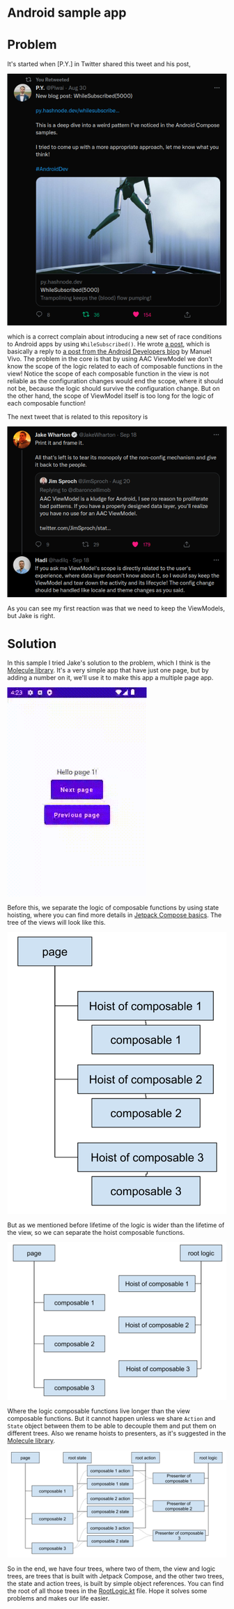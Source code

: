 # Android sample app

# Problem
It's started when [P.Y.] in Twitter shared this tweet and his post,

![py](doc/p-y.png)

which is a correct complain about introducing a new set of race conditions to Android apps
by using `WhileSubscribed()`. He wrote [a post](https://py.hashnode.dev/whilesubscribed5000),
which is basically a reply to [a post from the Android Developers blog](https://medium.com/androiddevelopers/things-to-know-about-flows-sharein-and-statein-operators-20e6ccb2bc74)
by Manuel Vivo. The problem in the core is that by using AAC ViewModel we don't know the scope
of the logic related to each of composable functions in the view! Notice the scope of each
composable function in the view is not reliable as the configuration changes would end the scope,
where it should not be, because the logic should survive the configuration change. But on the other
hand, the scope of ViewModel itself is too long for the logic of each composable function!

The next tweet that is related to this repository is

![Jake](doc/jake-wharton-hadi.png)

As you can see my first reaction was that we need to keep the ViewModels, but Jake is right.

# Solution
In this sample I tried Jake's solution to the problem, which I think is the [Molecule library](https://github.com/cashapp/molecule).
It's a very simple app that have just one page, but by adding a number on it, we'll use it to make
this app a multiple page app.

![Record](doc/record.gif)

Before this, we separate the logic of composable functions by using state hoisting, where
you can find more details in [Jetpack Compose basics](https://developer.android.com/codelabs/jetpack-compose-basics).
The tree of the views will look like this.

![View Tree](doc/view-tree.svg)

But as we mentioned before lifetime of the logic is wider than the lifetime of the view, so we can
separate the hoist composable functions. 

![View Logic Tree](doc/view-logic-tree.svg)

Where the logic composable functions live longer than the view composable functions. But it cannot
happen unless we share `Action` and `State` object between them to be able to decouple them and put
them on different trees. Also we rename hoists to presenters, as it's suggested in the
[Molecule library](https://github.com/cashapp/molecule).

![View State Logic Tree](doc/view-state-logic-tree.svg)

So in the end, we have four trees, where two of them, the view and logic trees, are trees that
is built with Jetpack Compose, and the other two trees, the state and action trees, is built
by simple object references. You can find the root of all those trees in the [RootLogic.kt](https://github.com/hadilq/molecule-sample-app/blob/main/app/src/main/java/com/example/compose_playground/RootLogic.kt)
file. Hope it solves some problems and makes our life easier.
